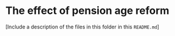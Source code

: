 # The effect of pension age reform
[Include a description of the files in this folder in this `README.md`]
